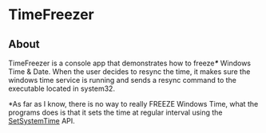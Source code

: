 # TimeFreezer
 
## About

TimeFreezer is a console app that demonstrates how to freeze<b><i>*</i></b> Windows Time & Date.
When the user decides to resync the time, it makes sure the windows time service is running and sends a resync command to the executable located in system32.

\*As far as I know, there is no way to really FREEZE Windows Time, what the programs does is that it sets the time at regular interval using the [SetSystemTime](http://www.pinvoke.net/default.aspx/kernel32/SetSystemTime.html) API.
